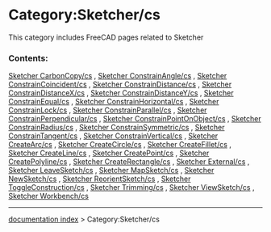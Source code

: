 # Category:Sketcher/cs
This category includes FreeCAD pages related to Sketcher

### Contents:

[Sketcher CarbonCopy/cs](Sketcher_CarbonCopy/cs.md) , [Sketcher ConstrainAngle/cs](Sketcher_ConstrainAngle/cs.md) , [Sketcher ConstrainCoincident/cs](Sketcher_ConstrainCoincident/cs.md) , [Sketcher ConstrainDistance/cs](Sketcher_ConstrainDistance/cs.md) , [Sketcher ConstrainDistanceX/cs](Sketcher_ConstrainDistanceX/cs.md) , [Sketcher ConstrainDistanceY/cs](Sketcher_ConstrainDistanceY/cs.md) , [Sketcher ConstrainEqual/cs](Sketcher_ConstrainEqual/cs.md) , [Sketcher ConstrainHorizontal/cs](Sketcher_ConstrainHorizontal/cs.md) , [Sketcher ConstrainLock/cs](Sketcher_ConstrainLock/cs.md) , [Sketcher ConstrainParallel/cs](Sketcher_ConstrainParallel/cs.md) , [Sketcher ConstrainPerpendicular/cs](Sketcher_ConstrainPerpendicular/cs.md) , [Sketcher ConstrainPointOnObject/cs](Sketcher_ConstrainPointOnObject/cs.md) , [Sketcher ConstrainRadius/cs](Sketcher_ConstrainRadius/cs.md) , [Sketcher ConstrainSymmetric/cs](Sketcher_ConstrainSymmetric/cs.md) , [Sketcher ConstrainTangent/cs](Sketcher_ConstrainTangent/cs.md) , [Sketcher ConstrainVertical/cs](Sketcher_ConstrainVertical/cs.md) , [Sketcher CreateArc/cs](Sketcher_CreateArc/cs.md) , [Sketcher CreateCircle/cs](Sketcher_CreateCircle/cs.md) , [Sketcher CreateFillet/cs](Sketcher_CreateFillet/cs.md) , [Sketcher CreateLine/cs](Sketcher_CreateLine/cs.md) , [Sketcher CreatePoint/cs](Sketcher_CreatePoint/cs.md) , [Sketcher CreatePolyline/cs](Sketcher_CreatePolyline/cs.md) , [Sketcher CreateRectangle/cs](Sketcher_CreateRectangle/cs.md) , [Sketcher External/cs](Sketcher_External/cs.md) , [Sketcher LeaveSketch/cs](Sketcher_LeaveSketch/cs.md) , [Sketcher MapSketch/cs](Sketcher_MapSketch/cs.md) , [Sketcher NewSketch/cs](Sketcher_NewSketch/cs.md) , [Sketcher ReorientSketch/cs](Sketcher_ReorientSketch/cs.md) , [Sketcher ToggleConstruction/cs](Sketcher_ToggleConstruction/cs.md) , [Sketcher Trimming/cs](Sketcher_Trimming/cs.md) , [Sketcher ViewSketch/cs](Sketcher_ViewSketch/cs.md) , [Sketcher Workbench/cs](Sketcher_Workbench/cs.md)

---
[documentation index](../README.md) > Category:Sketcher/cs
